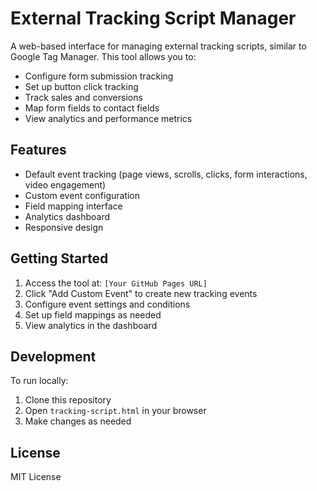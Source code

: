 # External Tracking Script Manager

A web-based interface for managing external tracking scripts, similar to Google Tag Manager. This tool allows you to:

- Configure form submission tracking
- Set up button click tracking
- Track sales and conversions
- Map form fields to contact fields
- View analytics and performance metrics

## Features

- Default event tracking (page views, scrolls, clicks, form interactions, video engagement)
- Custom event configuration
- Field mapping interface
- Analytics dashboard
- Responsive design

## Getting Started

1. Access the tool at: `[Your GitHub Pages URL]`
2. Click "Add Custom Event" to create new tracking events
3. Configure event settings and conditions
4. Set up field mappings as needed
5. View analytics in the dashboard

## Development

To run locally:
1. Clone this repository
2. Open `tracking-script.html` in your browser
3. Make changes as needed

## License

MIT License 